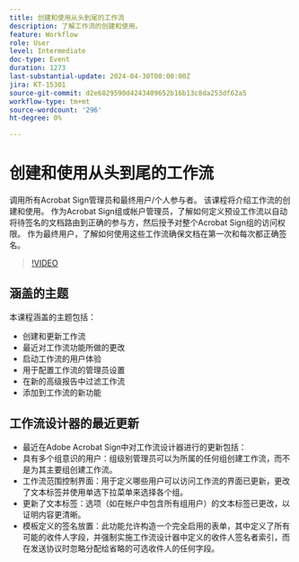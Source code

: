 ```yaml
---
title: 创建和使用从头到尾的工作流
description: 了解工作流的创建和使用。
feature: Workflow
role: User
level: Intermediate
doc-type: Event
duration: 1273
last-substantial-update: 2024-04-30T00:00:00Z
jira: KT-15301
source-git-commit: d2e6829590d4243409652b16b13c8da253df62a5
workflow-type: tm+mt
source-wordcount: '296'
ht-degree: 0%

---
```



# 创建和使用从头到尾的工作流

调用所有Acrobat Sign管理员和最终用户/个人参与者。 该课程将介绍工作流的创建和使用。 作为Acrobat Sign组或帐户管理员，了解如何定义预设工作流以自动将待签名的文档路由到正确的参与方，然后授予对整个Acrobat Sign组的访问权限。 作为最终用户，了解如何使用这些工作流确保文档在第一次和每次都正确签名。

>[!VIDEO](https://video.tv.adobe.com/v/3428192/?learn=on)

## 涵盖的主题

本课程涵盖的主题包括：

* 创建和更新工作流
* 最近对工作流功能所做的更改
* 启动工作流的用户体验
* 用于配置工作流的管理员设置
* 在新的高级报告中过滤工作流
* 添加到工作流的新功能

## 工作流设计器的最近更新

* 最近在Adobe Acrobat Sign中对工作流设计器进行的更新包括：
* 具有多个组意识的用户：组级别管理员可以为所属的任何组创建工作流，而不是为其主要组创建工作流。
* 工作流范围控制界面：用于定义哪些用户可以访问工作流的界面已更新，更改了文本标签并使用单选下拉菜单来选择各个组。
* 更新了文本标签：选项（如在帐户中包含所有组用户）的文本标签已更改，以证明内容更清晰。
* 模板定义的签名放置：此功能允许构造一个完全启用的表单，其中定义了所有可能的收件人字段，并强制实施工作流设计器中定义的收件人签名者索引，而在发送协议时忽略分配给省略的可选收件人的任何字段。

